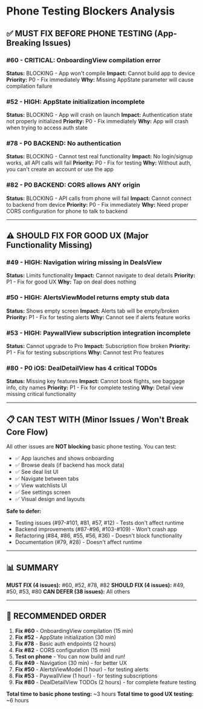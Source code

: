 # Phone Testing Blockers Analysis

## ✅ MUST FIX BEFORE PHONE TESTING (App-Breaking Issues)

### **#60 - CRITICAL: OnboardingView compilation error**
**Status:** BLOCKING - App won't compile
**Impact:** Cannot build app to device
**Priority:** P0 - Fix immediately
**Why:** Missing AppState parameter will cause compilation failure

### **#52 - HIGH: AppState initialization incomplete**
**Status:** BLOCKING - App will crash on launch
**Impact:** Authentication state not properly initialized
**Priority:** P0 - Fix immediately
**Why:** App will crash when trying to access auth state

### **#78 - P0 BACKEND: No authentication**
**Status:** BLOCKING - Cannot test real functionality
**Impact:** No login/signup works, all API calls will fail
**Priority:** P0 - Fix for testing
**Why:** Without auth, you can't create an account or use the app

### **#82 - P0 BACKEND: CORS allows ANY origin**
**Status:** BLOCKING - API calls from phone will fail
**Impact:** Cannot connect to backend from device
**Priority:** P0 - Fix immediately
**Why:** Need proper CORS configuration for phone to talk to backend

---

## ⚠️ SHOULD FIX FOR GOOD UX (Major Functionality Missing)

### **#49 - HIGH: Navigation wiring missing in DealsView**
**Status:** Limits functionality
**Impact:** Cannot navigate to deal details
**Priority:** P1 - Fix for good UX
**Why:** Tap on deal does nothing

### **#50 - HIGH: AlertsViewModel returns empty stub data**
**Status:** Shows empty screen
**Impact:** Alerts tab will be empty/broken
**Priority:** P1 - Fix for testing alerts
**Why:** Cannot see if alerts feature works

### **#53 - HIGH: PaywallView subscription integration incomplete**
**Status:** Cannot upgrade to Pro
**Impact:** Subscription flow broken
**Priority:** P1 - Fix for testing subscriptions
**Why:** Cannot test Pro features

### **#80 - P0 iOS: DealDetailView has 4 critical TODOs**
**Status:** Missing key features
**Impact:** Cannot book flights, see baggage info, city names
**Priority:** P1 - Fix for complete testing
**Why:** Detail view missing critical functionality

---

## 📋 CAN TEST WITH (Minor Issues / Won't Break Core Flow)

All other issues are **NOT blocking** basic phone testing. You can test:
- ✅ App launches and shows onboarding
- ✅ Browse deals (if backend has mock data)
- ✅ See deal list UI
- ✅ Navigate between tabs
- ✅ View watchlists UI
- ✅ See settings screen
- ✅ Visual design and layouts

**Safe to defer:**
- Testing issues (#97-#101, #81, #57, #12) - Tests don't affect runtime
- Backend improvements (#87-#96, #103-#109) - Won't crash app
- Refactoring (#84, #86, #55, #56, #36) - Doesn't block functionality
- Documentation (#79, #28) - Doesn't affect runtime

---

## 📊 SUMMARY

**MUST FIX (4 issues):** #60, #52, #78, #82
**SHOULD FIX (4 issues):** #49, #50, #53, #80
**CAN DEFER (38 issues):** All others

---

## 🎯 RECOMMENDED ORDER

1. **Fix #60** - OnboardingView compilation (15 min)
2. **Fix #52** - AppState initialization (30 min)
3. **Fix #78** - Basic auth endpoints (2 hours)
4. **Fix #82** - CORS configuration (15 min)
5. **Test on phone** - You can now build and run!
6. **Fix #49** - Navigation (30 min) - for better UX
7. **Fix #50** - AlertsViewModel (1 hour) - for testing alerts
8. **Fix #53** - PaywallView (1 hour) - for testing subscriptions
9. **Fix #80** - DealDetailView TODOs (2 hours) - for complete feature testing

**Total time to basic phone testing:** ~3 hours
**Total time to good UX testing:** ~6 hours
